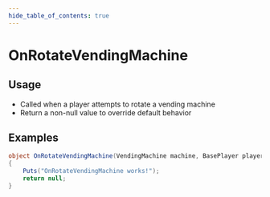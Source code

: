 ```yaml
---
hide_table_of_contents: true
---
```


# OnRotateVendingMachine

## Usage

* Called when a player attempts to rotate a vending machine
* Return a non-null value to override default behavior

## Examples

```csharp title=""
object OnRotateVendingMachine(VendingMachine machine, BasePlayer player)
{
    Puts("OnRotateVendingMachine works!");
    return null;
}
```
